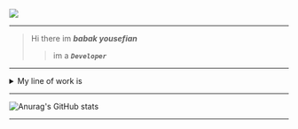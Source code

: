 <img src="https://github.com/babakyousefian/babakyousefian/assets/111069294/5f9eec0e-15a0-4235-a54c-f9bfb2a0d527"></img>

---

> Hi there im ***babak yousefian***
>> im a ___`Developer`___

---

<details>
  <summary>My line of work is</summary>
  <ul><li><details>
    <summary>Programming languages</summary>
    <ul><li>1. Java</li></ul>
    <ul><li>2. JavaScript</li></ul>
    <ul><li>3. HTML/CSS</li></ul>
    <ul><li>4. C#</li></ul>
    <ul><li>5. Kotlin</li></ul>
  </details></li></ul>
  <ul><li><details>
    <summary>Develops</summary>
    <ul><li>1. Android Developer</li></ul>
    <ul><li>2. IOS Developer</li></ul>
    <ul><li>3. TVOS Developer</li></ul>
    <ul><li>4. AndroidTV Developer</li></ul>
    <ul><li>5. AppleWatch Developer</li></ul>
    <ul><li>6. java Developer</li></ul>
    <ul><li>7. C# Developer</li></ul>
    <ul><li>8. Artificial Intelligence Developer</li></ul>
    <ul><li>9. Virtual Reality Developer</li></ul>
    <ul><li>10. Augmented Reality Developer</li></ul>
    <ul><li>11. Game 2D/3D Developer</li></ul>
    <ul><li>12. Websites Developer</li></ul>
    <ul><li>13. Web-Apps Developer</li></ul>
    <ul><li>14. Kali Dev</li></ul>
  </details></li></ul>
</details>

---

![Anurag's GitHub stats](https://github-readme-stats.vercel.app/api?username=babakyousefian&show_icons=true&theme=transparent)

---


